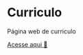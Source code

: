 # Curriculo
 Página web de curriculo
 
 [Acesse aqui 🥰](https://evelyn-epprecht.github.io/Curriculo/)
 

